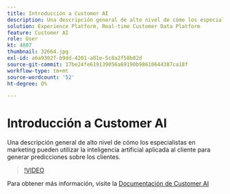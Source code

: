 ```yaml
---
title: Introducción a Customer AI
description: Una descripción general de alto nivel de cómo los especialistas en marketing pueden utilizar la inteligencia artificial aplicada al cliente para generar predicciones sobre los clientes.
solution: Experience Platform, Real-time Customer Data Platform
feature: Customer AI
role: User
kt: 4807
thumbnail: 32664.jpg
exl-id: a6a9302f-b9dd-4201-a81e-5c8a2f58b82d
source-git-commit: 17be24fe619139056a69190b98610644387ca18f
workflow-type: tm+mt
source-wordcount: '52'
ht-degree: 0%

---
```


# Introducción a Customer AI

Una descripción general de alto nivel de cómo los especialistas en marketing pueden utilizar la inteligencia artificial aplicada al cliente para generar predicciones sobre los clientes.

>[!VIDEO](https://video.tv.adobe.com/v/32664?quality=12&learn=on)

Para obtener más información, visite la [Documentación de Customer AI](https://experienceleague.adobe.com/docs/experience-platform/intelligent-services/customer-ai/overview.html)

